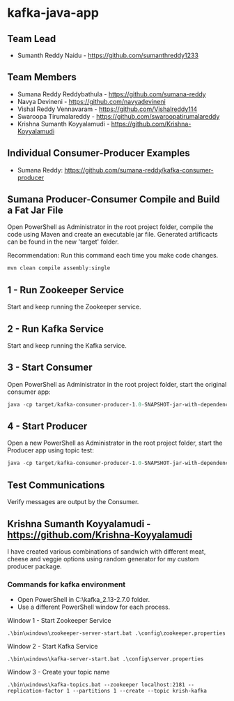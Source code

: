 # kafka-java-app

## Team Lead
* Sumanth Reddy Naidu - https://github.com/sumanthreddy1233

## Team Members
* Sumana Reddy Reddybathula - https://github.com/sumana-reddy
* Navya Devineni - https://github.com/navyadevineni
* Vishal Reddy Vennavaram - https://github.com/Vishalreddy114
* Swaroopa Tirumalareddy - https://github.com/swaroopatirumalareddy
* Krishna Sumanth Koyyalamudi - https://github.com/Krishna-Koyyalamudi

## Individual Consumer-Producer Examples
* Sumana Reddy: https://github.com/sumana-reddy/kafka-consumer-producer

## Sumana Producer-Consumer Compile and Build a Fat Jar File

Open PowerShell as Administrator in the root project folder, compile the code using Maven and create an executable jar file. Generated artificacts can be found in the new 'target' folder.

Recommendation:  Run this command each time you make code changes. 

```PowerShell
mvn clean compile assembly:single
```

## 1 - Run Zookeeper Service

Start and keep running the Zookeeper service.

## 2 - Run Kafka Service

Start and keep running the Kafka service.

## 3 - Start Consumer

Open PowerShell as Administrator in the root project folder, start the original consumer app:

```PowerShell
java -cp target/kafka-consumer-producer-1.0-SNAPSHOT-jar-with-dependencies.jar edu.nwmissouri.bigdata.sumana.Consumer con-prod group1
```

## 4 - Start Producer

Open a new PowerShell as Administrator in the root project folder, start the Producer app using topic test:

```PowerShell
java -cp target/kafka-consumer-producer-1.0-SNAPSHOT-jar-with-dependencies.jar edu.nwmissouri.bigdata.sumana.ProducerBySumana con-prod
```

## Test Communications

Verify messages are output by the Consumer.

## Krishna Sumanth Koyyalamudi - https://github.com/Krishna-Koyyalamudi

I have created various combinations of sandwich with different meat, cheese and veggie options using random generator for my custom producer package.

### Commands for kafka environment
* Open PowerShell in C:\kafka_2.13-2.7.0 folder.
* Use a different PowerShell window for each process.

Window 1 - Start Zookeeper Service
```
.\bin\windows\zookeeper-server-start.bat .\config\zookeeper.properties
```
Window 2 - Start Kafka Service
```
.\bin\windows\kafka-server-start.bat .\config\server.properties
```
Window 3 - Create your topic name
```
.\bin\windows\kafka-topics.bat --zookeeper localhost:2181 --replication-factor 1 --partitions 1 --create --topic krish-kafka
```

